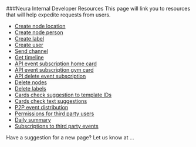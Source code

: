 ###Neura Internal Developer Resources
This page will link you to resources that will help expedite requests from users.

* [Create node location](https://github.com/jenholzer/DevelopersInternal/blob/master/CreateNodeLocation)  
* [Create node person](https://github.com/jenholzer/DevelopersInternal/blob/master/CreateNodeLocation)  
* [Create label](https://github.com/jenholzer/DevelopersInternal/blob/master/CreateLabel)  
* [Create user]()  
* [Send channel]()  
* [Get timeline]()  
* [API event subscription home card]()  
* [API event subscription gym card]() 
* [API delete event subscription]()
* [Delete nodes]()
* [Delete labels]()
* [Cards check suggestion to template IDs]() 
* [Cards check text suggestions]()
* [P2P event distribution]()
* [Permissions for third party users]()
* [Daily summary]() 
* [Subscriptions to third party events]()

Have a suggestion for a new page?  Let us know at ...
